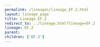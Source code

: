 ```yaml
---
permalink: /lineages/lineage_EF.2.html
layout: lineage_page
title: Lineage EF.2
redirect_to: ../lineage.html?lineage=EF.2
lineage: EF.2
parent: 
children: ['EF.2']
---
```

